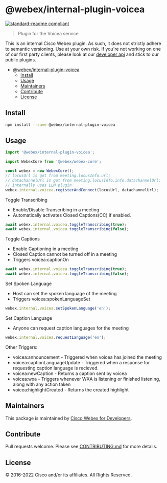 # @webex/internal-plugin-voicea

[![standard-readme compliant](https://img.shields.io/badge/readme%20style-standard-brightgreen.svg?style=flat-square)](https://github.com/RichardLitt/standard-readme)

> Plugin for the Voicea service

This is an internal Cisco Webex plugin. As such, it does not strictly adhere to semantic versioning. Use at your own risk. If you're not working on one of our first party clients, please look at our [developer api](https://developer.webex.com/) and stick to our public plugins.

- [@webex/internal-plugin-voicea](#webexinternal-plugin-voicea)
  - [Install](#install)
  - [Usage](#usage)
  - [Maintainers](#maintainers)
  - [Contribute](#contribute)
  - [License](#license)

## Install

```bash
npm install --save @webex/internal-plugin-voicea
```

## Usage

```js
import '@webex/internal-plugin-voicea';

import WebexCore from '@webex/webex-core';

const webex = new WebexCore();
// locusUrl is got from meeting.locusInfo.url;
// datachannelUrl is got from meeting.locusInfo.info.datachannelUrl;
// internally uses LLM plugin
webex.internal.voicea.registerAndConnect(locusUrl, datachannelUrl);
```

Toggle Transcribing

- Enable/Disable Transcribing in a meeting
- Automatically activates Closed Captions(CC) if enabled.

```js
await webex.internal.voicea.toggleTranscribing(true);
await webex.internal.voicea.toggleTranscribing(false);
```

Toggle Captions

- Enable Captioning in a meeting
- Closed Caption cannot be turned off in a meeting
- Triggers voicea:captionOn

```js
await webex.internal.voicea.toggleTranscribing(true);
await webex.internal.voicea.toggleTranscribing(false);
```

Set Spoken Language

- Host can set the spoken language of the meeting
- Triggers voicea:spokenLanguageSet

```js
webex.internal.voicea.setSpokenLanguage('en');
```

Set Caption Language

- Anyone can request caption languages for the meeting

```js
webex.internal.voicea.requestLanguage('en');
```

Other Triggers:

- voicea:announcement - Triggered when voicea has
  joined the meeting
- voicea:captionLanguageUpdate - Triggered when a response for requesting caption language is recieved.
- voicea:newCaption - Returns a caption sent by voicea
- voicea:wxa - Triggers whenever WXA is listening or finished listening, along with any action taken
- voicea:highlightCreated - Returns the created highlight

## Maintainers

This package is maintained by [Cisco Webex for Developers](https://developer.webex.com/).

## Contribute

Pull requests welcome. Please see [CONTRIBUTING.md](https://github.com/webex/webex-js-sdk/blob/master/CONTRIBUTING.md) for more details.

## License

© 2016-2022 Cisco and/or its affiliates. All Rights Reserved.
